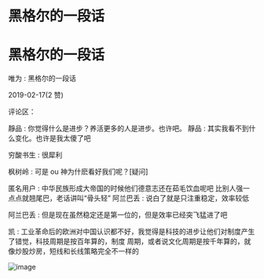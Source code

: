 # 黑格尔的一段话

# 黑格尔的一段话

唯为 : 黑格尔的一段话

2019-02-17(2 赞)

评论区：

靜品 : 你觉得什么是进步？养活更多的人是进步。也许吧。 靜品 : 其实我看不到什么变化。也许是我太傻了吧

穷酸书生 : 很犀利

枫树岭 : 可是 ou 神为什麽看好我们呢？[疑问]

匿名用户 : 中华民族形成大帝国的时候他们德意志还在茹毛饮血呢吧 比别人强一点点就翘尾巴，老话讲叫“骨头轻” 阿兰巴丢 : 说白了就是只注重稳定，效率较低

阿兰巴丢 : 但是现在虽然稳定还是第一位的，但是效率已经突飞猛进了吧

凯 : 工业革命后的欧洲对中国认识都不好，我觉得是科技的进步让他们对制度产生了错觉，科技周期是按百年算的，制度 周期，或者说文化周期是按千年算的，就像炒股炒房，短线和长线策略完全不一样的

![image](img/Image_0131.png)